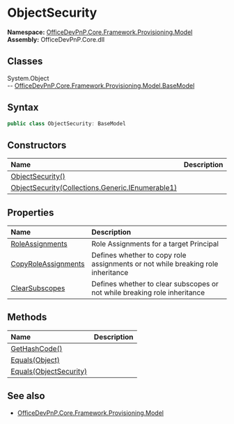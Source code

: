 # ObjectSecurity

**Namespace:** [OfficeDevPnP.Core.Framework.Provisioning.Model](OfficeDevPnP.Core.Framework.Provisioning.Model.md)  
**Assembly:** OfficeDevPnP.Core.dll  
## Classes
System.Object  
-- [OfficeDevPnP.Core.Framework.Provisioning.Model.BaseModel](OfficeDevPnP.Core.Framework.Provisioning.Model.BaseModel.md)
## Syntax
```C#
public class ObjectSecurity: BaseModel
```
## Constructors
|**Name**|**Description**|
|:-----|:-----|
| [ObjectSecurity()](ObjectSecurityconstructor1details.md) | 
| [ObjectSecurity(Collections.Generic.IEnumerable1<RoleAssignment>)](ObjectSecurityconstructor1details.md) | 
## Properties
|**Name**|**Description**|
|:-----|:-----|
| [RoleAssignments](ObjectSecurity.RoleAssignments.md) | Role Assignments for a target Principal
| [CopyRoleAssignments](ObjectSecurity.CopyRoleAssignments.md) | Defines whether to copy role assignments or not while breaking role inheritance
| [ClearSubscopes](ObjectSecurity.ClearSubscopes.md) | Defines whether to clear subscopes or not while breaking role inheritance
## Methods
|**Name**|**Description**|
|:-----|:-----|
| [GetHashCode()](ObjectSecurityGetHashCode.md) | 
| [Equals(Object)](ObjectSecurityEqualsObject.md) | 
| [Equals(ObjectSecurity)](ObjectSecurityEqualsObjectSecurity.md) | 
## See also
- [OfficeDevPnP.Core.Framework.Provisioning.Model](OfficeDevPnP.Core.Framework.Provisioning.Model.md)
